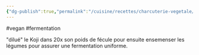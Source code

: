 ```yaml
---
{"dg-publish":true,"permalink":"/cuisine/recettes/charcuterie-vegetale/"}
---
```


#vegan #fermentation

"dilué" le Koji dans 20x son poids de fécule pour ensuite ensemenser les légumes pour assurer une fermentation uniforme. 

